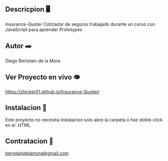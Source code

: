 ## Descricpion 🖥️

Insurance-Quoter
Cotizador de seguros trabajado durante un curso con JavaScript para aprender Prototypes

## Autor ✒️

Diego Beristain de la Mora

## Ver Proyecto en vivo 👁️

https://zlocker01.github.io/Insurance-Quoter/

## Instalacion 🔌

Este proyecto no necesita instalacion solo abre la carpeta o haz doble-click en el .HTML

## Contratacion 📧

beristaindelamora@gmail.com

